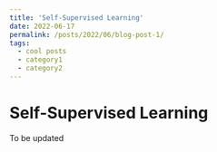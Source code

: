```yaml
---
title: 'Self-Supervised Learning'
date: 2022-06-17
permalink: /posts/2022/06/blog-post-1/
tags:
  - cool posts
  - category1
  - category2
---
```


# Self-Supervised Learning

To be updated

<!-- This post will show up by default. To disable scheduling of future posts, edit `config.yml` and set `future: false`.  -->
